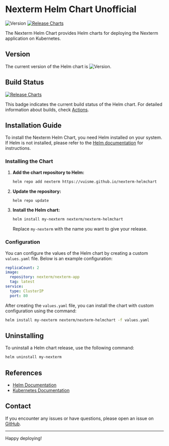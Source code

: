# Nexterm Helm Chart Unofficial

![Version](https://img.shields.io/github/v/release/vuisme/nexterm-helmchart)
[![Release Charts](https://github.com/vuisme/nexterm-helmchart/actions/workflows/release-helm-repo.yml/badge.svg)](https://github.com/vuisme/nexterm-helmchart/actions/workflows/release-helm-repo.yml)

The Nexterm Helm Chart provides Helm charts for deploying the Nexterm application on Kubernetes.

## Version

The current version of the Helm chart is ![Version](https://img.shields.io/github/v/release/vuisme/nexterm-helmchart).

## Build Status

[![Release Charts](https://github.com/vuisme/nexterm-helmchart/actions/workflows/release-helm-repo.yml/badge.svg)](https://github.com/vuisme/nexterm-helmchart/actions/workflows/release-helm-repo.yml)

This badge indicates the current build status of the Helm chart. For detailed information about builds, check [Actions](https://github.com/vuisme/nexterm-helmchart/actions).

## Installation Guide

To install the Nexterm Helm Chart, you need Helm installed on your system. If Helm is not installed, please refer to the [Helm documentation](https://helm.sh/docs/intro/install/) for instructions.

### Installing the Chart

1. **Add the chart repository to Helm:**

   ```bash
   helm repo add nexterm https://vuisme.github.io/nexterm-helmchart
   ```

2. **Update the repository:**

   ```bash
   helm repo update
   ```

3. **Install the Helm chart:**

   ```bash
   helm install my-nexterm nexterm/nexterm-helmchart
   ```

   Replace `my-nexterm` with the name you want to give your release.

### Configuration

You can configure the values of the Helm chart by creating a custom `values.yaml` file. Below is an example configuration:

   ```yaml
   replicaCount: 2
   image:
     repository: nexterm/nexterm-app
     tag: latest
   service:
     type: ClusterIP
     port: 80
   ```

After creating the `values.yaml` file, you can install the chart with custom configuration using the command:

   ```bash
   helm install my-nexterm nexterm/nexterm-helmchart -f values.yaml
   ```

## Uninstalling

To uninstall a Helm chart release, use the following command:

   ```bash
   helm uninstall my-nexterm
   ```

## References

- [Helm Documentation](https://helm.sh/docs/)
- [Kubernetes Documentation](https://kubernetes.io/docs/)

## Contact

If you encounter any issues or have questions, please open an issue on [GitHub](https://github.com/vuisme/nexterm-helmchart/issues).

---

Happy deploying!
